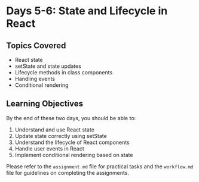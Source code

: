# Days 5-6: State and Lifecycle in React

## Topics Covered
- React state
- setState and state updates
- Lifecycle methods in class components
- Handling events
- Conditional rendering

## Learning Objectives
By the end of these two days, you should be able to:
1. Understand and use React state
2. Update state correctly using setState
3. Understand the lifecycle of React components
4. Handle user events in React
5. Implement conditional rendering based on state

Please refer to the `assignment.md` file for practical tasks and the `workflow.md` file for guidelines on completing the assignments.

